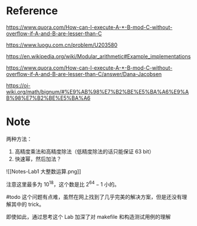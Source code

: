 # Reference

https://www.quora.com/How-can-I-execute-A-*-B-mod-C-without-overflow-if-A-and-B-are-lesser-than-C

https://www.luogu.com.cn/problem/U203580


https://en.wikipedia.org/wiki/Modular_arithmetic#Example_implementations

https://www.quora.com/How-can-I-execute-A-*-B-mod-C-without-overflow-if-A-and-B-are-lesser-than-C/answer/Dana-Jacobsen

https://oi-wiki.org/math/bignum/#%E9%AB%98%E7%B2%BE%E5%BA%A6%E9%AB%98%E7%B2%BE%E5%BA%A6

# Note

两种方法：
1. 高精度乘法和高精度除法（低精度除法的话只能保证 63 bit）
2. 快速幂，然后加法？

![[Notes-Lab1 大整数运算.png]]

注意这里最多为 $10^{18}$，这个数是比 $2^{64} - 1$ 小的。

#todo 这个问题有点难，虽然在网上找到了几乎完美的解决方案，但是还没有理解其中的 trick。

即使如此，通过思考这个 Lab 加深了对 makefile 和构造测试用例的理解